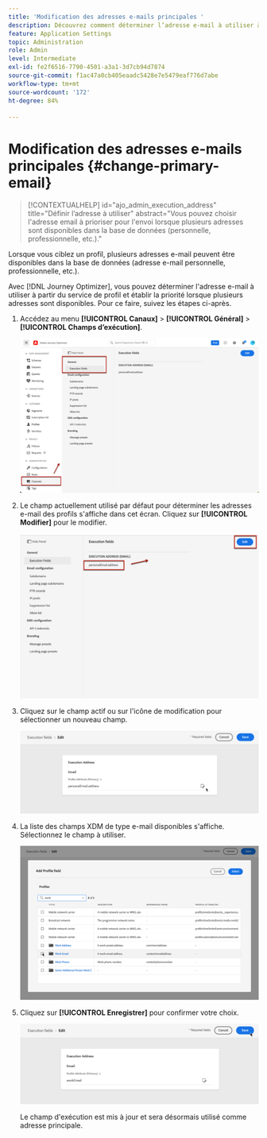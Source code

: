 ```yaml
---
title: 'Modification des adresses e-mails principales '
description: Découvrez comment déterminer l’adresse e-mail à utiliser à partir du service de profil.
feature: Application Settings
topic: Administration
role: Admin
level: Intermediate
exl-id: fe2f6516-7790-4501-a3a1-3d7cb94d7874
source-git-commit: f1ac47a0cb405eaadc5428e7e5479eaf776d7abe
workflow-type: tm+mt
source-wordcount: '172'
ht-degree: 84%

---
```


# Modification des adresses e-mails principales {#change-primary-email}

>[!CONTEXTUALHELP]
>id="ajo_admin_execution_address"
>title="Définir l’adresse à utiliser"
>abstract="Vous pouvez choisir l&#39;adresse email à prioriser pour l&#39;envoi lorsque plusieurs adresses sont disponibles dans la base de données (personnelle, professionnelle, etc.)."

Lorsque vous ciblez un profil, plusieurs adresses e-mail peuvent être disponibles dans la base de données (adresse e-mail personnelle, professionnelle, etc.).

Avec [!DNL Journey Optimizer], vous pouvez déterminer l&#39;adresse e-mail à utiliser à partir du service de profil et établir la priorité lorsque plusieurs adresses sont disponibles. Pour ce faire, suivez les étapes ci-après.

1. Accédez au menu **[!UICONTROL Canaux]** > **[!UICONTROL Général]** > **[!UICONTROL Champs d’exécution]**.

   ![](assets/primary-address-execution-fields.png)

1. Le champ actuellement utilisé par défaut pour déterminer les adresses e-mail des profils s&#39;affiche dans cet écran. Cliquez sur **[!UICONTROL Modifier]** pour le modifier.

   ![](assets/primary-address.png)

1. Cliquez sur le champ actif ou sur l&#39;icône de modification pour sélectionner un nouveau champ.

   ![](assets/primary-address-edit.png)

1. La liste des champs XDM de type e-mail disponibles s&#39;affiche. Sélectionnez le champ à utiliser.

   ![](assets/primary-address-field.png)

1. Cliquez sur **[!UICONTROL Enregistrer]** pour confirmer votre choix.

   ![](assets/primary-address-save.png)

   Le champ d&#39;exécution est mis à jour et sera désormais utilisé comme adresse principale.

<!--1. You can also select an additional field to use as secondary email address. This allows you to determine which field to use if the primary field is empty for a profile. -->
